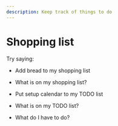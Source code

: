 ```yaml
---
description: Keep track of things to do
---
```


# Shopping list

Try saying:

* Add bread to my shopping list
* What is on my shopping list?



* Put setup calendar to my TODO list
* What is on my TODO list?
* What do I have to do?



